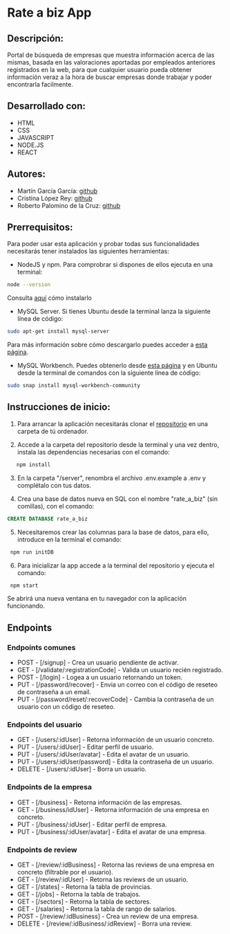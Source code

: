 # Rate a biz App

## Descripción:

Portal de búsqueda de empresas que muestra información acerca de las mismas, basada en las valoraciones aportadas por empleados anteriores registrados en la web, para que cualquier usuario pueda obtener información veraz a la hora de buscar empresas donde trabajar y poder encontrarla facilmente.

## Desarrollado con:

- HTML
- CSS
- JAVASCRIPT
- NODE.JS
- REACT

## Autores:

- Martín García García: [github](https://github.com/AgoladaMartin)
- Cristina López Rey: [github](https://github.com/krizs981)
- Roberto Palomino de la Cruz: [github](https://github.com/roberto-palomino)

## Prerrequisitos:

Para poder usar esta aplicación y probar todas sus funcionalidades necesitarás tener instalados las siguientes herramientas:

- NodeJS y npm. Para comprobrar si dispones de ellos ejecuta en una terminal:

```bash
node --version
```

Consulta [aquí](https://nodejs.org/es/) cómo instalarlo

- MySQL Server. Si tienes Ubuntu desde la terminal lanza la siguiente línea de código:

```bash
sudo apt-get install mysql-server
```

Para más información sobre cómo descargarlo puedes acceder a [esta página](https://dev.mysql.com/downloads/mysql/).

- MySQL Workbench. Puedes obtenerlo desde [esta página](https://dev.mysql.com/downloads/workbench/) y en Ubuntu desde la terminal de comandos con la siguiente línea de código:

```bash
sudo snap install mysql-workbench-community
```

## Instrucciones de inicio:

1. Para arrancar la aplicación necesitarás clonar el [repositorio](https://github.com/roberto-palomino/rate_a_biz) en una carpeta de tú ordenador.

2. Accede a la carpeta del repositorio desde la terminal y una vez dentro, instala las dependencias necesarias con el comando:

```bash
   npm install
```

3. En la carpeta "/server", renombra el archivo .env.example a .env y complétalo con tus datos.

4. Crea una base de datos nueva en SQL con el nombre "rate_a_biz" (sin comillas), con el comando:

```sql
CREATE DATABASE rate_a_biz
```

5. Necesitaremos crear las columnas para la base de datos, para ello, introduce en la terminal el comando:

```bash
 npm run initDB
```

6. Para inicializar la app accede a la terminal del repositorio y ejecuta el comando:

```bash
 npm start
```

Se abrirá una nueva ventana en tu navegador con la aplicación funcionando.


## Endpoints

### Endpoints comunes

-   POST - [/signup] - Crea un usuario pendiente de activar.
-   GET - [/validate/:registrationCode] - Valida un usuario recién registrado.
-   POST - [/login] - Logea a un usuario retornando un token.
-   PUT - [/password/recover] - Envia un correo con el código de reseteo de contraseña a un email.
-   PUT - [/password/reset/:recoverCode] - Cambia la contraseña de un usuario con un código de reseteo.

### Endpoints del usuario

-   GET - [/users/:idUser] - Retorna información de un usuario concreto.
-   PUT - [/users/:idUser] - Editar perfil de usuario.
-   PUT - [/users/:idUser/avatar] - Edita el avatar de un usuario.
-   PUT - [/users/:idUser/password] - Edita la contraseña de un usuario.
-   DELETE - [/users/:idUser] - Borra un usuario.

### Endpoints de la empresa

-   GET - [/business] - Retorna información de las empresas.
-   GET - [/business/idUser] - Retorna información de una empresa en concreto.
-   PUT - [/business/:idUser] - Editar perfil de empresa.
-   PUT - [/business/:idUser/avatar] - Edita el avatar de una empresa.

### Endpoints de review

-   GET - [/review/:idBusiness] - Retorna las reviews de una empresa en concreto (filtrable por el usuario).
-   GET - [/review/:idUser] - Retorna las reviews de un usuario.
-   GET - [/states] - Retorna la tabla de provincias.
-   GET - [/jobs] - Retorna la tabla de trabajos.
-   GET - [/sectors] - Retorna la tabla de sectores.
-   GET - [/salaries] - Retorna la tabla de rango de salarios.
-   POST - [/review/:idBusiness] - Crea un review de una empresa.
-   DELETE - [/review/:idBusiness/:idReview] - Borra una review.
